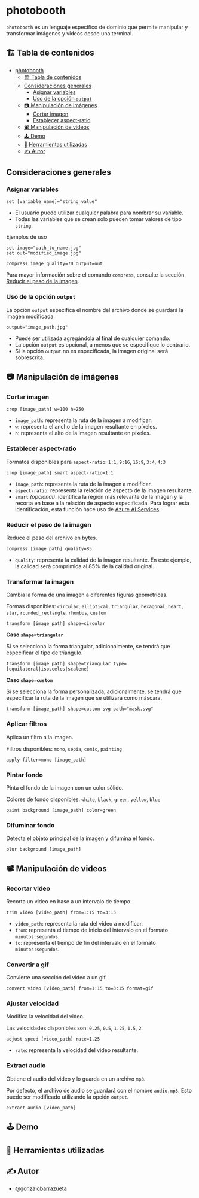 # photobooth

`photobooth` es un lenguaje específico de dominio que permite manipular y transformar imágenes y videos desde una terminal.

## 🏗️ Tabla de contenidos

<!-- TOC -->
* [photobooth](#photobooth)
  * [🏗️ Tabla de contenidos](#-tabla-de-contenidos)
  * [Consideraciones generales](#consideraciones-generales)
    * [Asignar variables](#asignar-variables)
    * [Uso de la opción `output`](#uso-de-la-opción-output)
  * [📷 Manipulación de imágenes](#-manipulación-de-imágenes)
    * [Cortar imagen](#cortar-imagen)
    * [Establecer aspect-ratio](#establecer-aspect-ratio)
  * [📽️ Manipulación de videos](#-manipulación-de-videos)
  * [🕹️ Demo](#-demo)
  * [🔨 Herramientas utilizadas](#-herramientas-utilizadas)
  * [✍️ Autor](#-autor)
<!-- TOC -->

## Consideraciones generales

### Asignar variables
```
set [variable_name]="string_value"
```
- El usuario puede utilizar cualquier palabra para nombrar su variable.
- Todas las variables que se crean solo pueden tomar valores de tipo `string`.

Ejemplos de uso
```
set image="path_to_name.jpg"
set out="modified_image.jpg"

compress image quality=70 output=out
```
Para mayor información sobre el comando `compress`, consulte la sección [Reducir el peso de la imagen](#reducir-el-peso-de-la-imagen).

### Uso de la opción `output`
La opción `output` especifica el nombre del archivo donde se guardará la imagen modificada.
````
output="image_path.jpg"
````
- Puede ser utilizada agregándola al final de cualquier comando.
- La opción `output` es opcional, a menos que se especifique lo contrario.
- Si la opción `output` no es especificada, la imagen original será sobrescrita.

## 📷 Manipulación de imágenes

### Cortar imagen
```
crop [image_path] w=100 h=250
```
- `image_path`: representa la ruta de la imagen a modificar.
- `w`: representa el ancho de la imagen resultante en píxeles.
- `h`: representa el alto de la imagen resultante en píxeles.

### Establecer aspect-ratio
Formatos disponibles para `aspect-ratio`: `1:1`, `9:16`, `16:9`, `3:4`, `4:3`
```
crop [image_path] smart aspect-ratio=1:1
```
- `image_path`: representa la ruta de la imagen a modificar.
- `aspect-ratio`: representa la relación de aspecto de la imagen resultante.
- `smart` _(opcional)_: identifica la región más relevante de la imagen y la recorta en base a la relación de aspecto especificada. Para lograr esta identificación, esta función hace uso de [Azure AI Services](https://learn.microsoft.com/en-us/rest/api/computervision/generate-thumbnail/generate-thumbnail?view=rest-computervision-v3.2&tabs=HTTP).

### Reducir el peso de la imagen
Reduce el peso del archivo en bytes.
```
compress [image_path] quality=85
```
- `quality`: representa la calidad de la imagen resultante. En este ejemplo, la calidad será comprimida al 85% de la calidad original.

### Transformar la imagen
Cambia la forma de una imagen a diferentes figuras geométricas.

Formas disponibles: `circular`, `elliptical`, `triangular`, `hexagonal`, `heart`, `star`, `rounded_rectangle`, `rhombus`, `custom`
```
transform [image_path] shape=circular
```

**Caso `shape=triangular`**

Si se selecciona la forma triangular, adicionalmente, se tendrá que especificar el tipo de tríangulo.

```
transform [image_path] shape=triangular type=[equilateral|isosceles|scalene]
```

**Caso `shape=custom`**

Si se selecciona la forma personalizada, adicionalmente, se tendrá que especificar la ruta de la imagen que se utilizará como máscara.

```
transform [image_path] shape=custom svg-path="mask.svg"
```

### Aplicar filtros

Aplica un filtro a la imagen.

Filtros disponibles: `mono`, `sepia`, `comic`, `painting`

```
apply filter=mono [image_path] 
```

### Pintar fondo

Pinta el fondo de la imagen con un color sólido.

Colores de fondo disponibles: `white`, `black`, `green`, `yellow`, `blue`

```
paint background [image_path] color=green
```

### Difuminar fondo

Detecta el objeto principal de la imagen y difumina el fondo.
```
blur background [image_path]
```

## 📽️ Manipulación de videos

### Recortar video

Recorta un video en base a un intervalo de tiempo.
```
trim video [video_path] from=1:15 to=3:15
```
- `video_path`: representa la ruta del video a modificar.
- `from`: representa el tiempo de inicio del intervalo en el formato `minutos:segundos`.
- `to`: representa el tiempo de fin del intervalo en el formato `minutos:segundos`.

### Convertir a gif

Convierte una sección del video a un gif.
```
convert video [video_path] from=1:15 to=3:15 format=gif
```

### Ajustar velocidad

Modifica la velocidad del video.

Las velocidades disponibles son: `0.25`, `0.5`, `1.25`, `1.5`, `2`.
```
adjust speed [video_path] rate=1.25
```
- `rate`: representa la velocidad del video resultante.

### Extract audio

Obtiene el audio del video y lo guarda en un archivo `mp3`.

Por defecto, el archivo de audio se guardará con el nombre `audio.mp3`. Esto puede ser modificado utilizando la opción `output`.
```
extract audio [video_path]
```

## 🕹️ Demo

## 🔨 Herramientas utilizadas

## ✍️ Autor

- [@gonzalobarrazueta](https://www.github.com/gonzalobarrazueta)